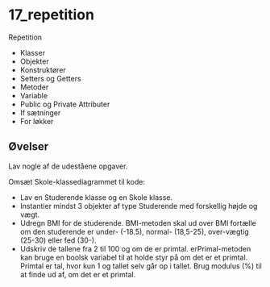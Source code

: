 # 17_repetition
Repetition
* Klasser
* Objekter
* Konstruktører
* Setters og Getters
* Metoder
* Variable
* Public og Private Attributer
* If sætninger
* For løkker

## Øvelser
Lav nogle af de udeståene opgaver.

Omsæt Skole-klassediagrammet til kode:
* Lav en Studerende klasse og en Skole klasse.
* Instantier mindst 3 objekter af type Studerende med forskellig højde og vægt.
* Udregn BMI for de studerende. BMI-metoden skal ud over BMI fortælle om den studerende er under- (-18.5), normal- (18,5-25), over-vægtig (25-30) eller fed (30-).
* Udskriv de tallene fra 2 til 100 og om de er primtal. erPrimal-metoden kan bruge en boolsk variabel til at holde styr på om det er et primtal. Primtal er tal, hvor kun 1 og tallet selv går op i tallet. Brug modulus (%) til at finde ud af, om det er et primtal.
